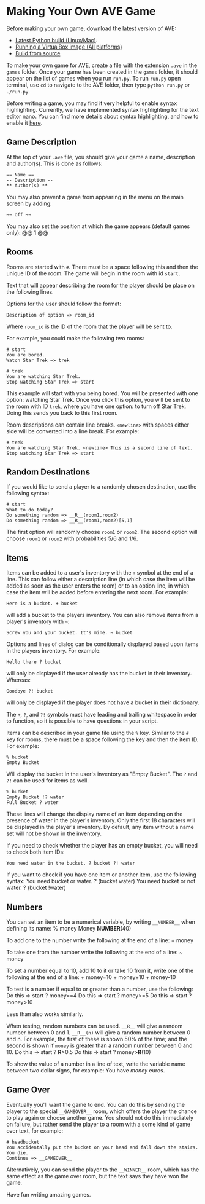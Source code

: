 Making Your Own AVE Game
========================

Before making your own game, download the latest version of AVE:

* [Latest Python build (Linux/Mac)](https://github.com/AVEgame/AVE/releases/download/v1.3/AVE1.3-python.zip).
* [Running a VirtualBox image (All platforms)](/docs/virtualbox.md)
* [Build from source](/docs/build.md)

To make your own game for AVE, create a file with the extension `.ave` in the `games` folder.
Once your game has been created in the `games` folder, it should appear on the list of games when you run
`run.py`. To run `run.py` open terminal, use `cd` to navigate to the AVE folder, then type `python run.py` or `./run.py`.

Before writing a game, you may find it very helpful to enable syntax highlighting.
Currently, we have implemented syntax highlighting for the text editor nano.
You can find more details about syntax highlighting, and how to enable it [here](/docs/syntax_highlighting.md).

Game Description
----------------
At the top of your `.ave` file, you should give your game a name, description and author(s). This is done as follows:

    == Name ==
    -- Description --
    ** Author(s) **

You may also prevent a game from appearing in the menu on the main screen by adding:

    ~~ off ~~

You may also set the position at which the game appears (default games only):
    @@ 1 @@

Rooms
-----
Rooms are started with `#`. There must be a space following this and then the unique ID of the room.
The game will begin in the room with id `start`. 

Text that will appear describing the room for the player should be place on the following lines.

Options for the user should follow the format:

    Description of option => room_id

Where `room_id` is the ID of the room that the player will be sent to.

For example, you could make the following two rooms:

    # start
    You are bored.
    Watch Star Trek => trek
    
    # trek
    You are watching Star Trek.
    Stop watching Star Trek => start

This example will start with you being bored. You will be presented with one option: watching Star Trek. Once you click this option,
you will be sent to the room with ID `trek`, where you have one option: to turn off Star Trek. Doing this sends you back to this first room.

Room descriptions can contain line breaks. `<newline>` with spaces either side will be converted into a line break. For example:

    # trek
    You are watching Star Trek. <newline> This is a second line of text.
    Stop watching Star Trek => start

Random Destinations
-------------------
If you would like to send a player to a randomly chosen destination, use the following syntax:

    # start
    What to do today?
    Do something random => __R__(room1,room2)
    Do something random => __R__(room1,room2)[5,1]

The first option will randomly choose `room1` or `room2`. The second option will choose `room1` or `room2` with probabilities 5/6 and 1/6.

Items
-----
Items can be added to a user's inventory with the `+` symbol at the end of a line.
This can follow either a description line (in which case the item will be added as soon as the user enters the room) or to an option line,
in which case the item will be added before entering the next room. For example:

    Here is a bucket. + bucket

will add a bucket to the players inventory. You can also remove items from a player's inventory with `~`:

    Screw you and your bucket. It's mine. ~ bucket

Options and lines of dialog can be conditionally displayed based upon items in the players inventory. For example:

    Hello there ? bucket

will only be displayed if the user already has the bucket in their inventory. Whereas:

    Goodbye ?! bucket

will only be displayed if the player does not have a bucket in their dictionary.

The `+`, `?`, and `?!` symbols must have leading and trailing whitespace in order to function, so it is possible to have questions in your script.

Items can be described in your game file using the `%` key. Similar to the `#` key for rooms, there must be a space following the key and then the item ID.
For example:

    % bucket
    Empty Bucket

Will display the bucket in the user's inventory as "Empty Bucket". The `?` and `?!` can be used for items as well.

    % bucket
    Empty Bucket !? water
    Full Bucket ? water

These lines will change the display name of an item depending on the presence of water in the player's inventory.
Only the first 18 characters will be displayed in the player's inventory.
By default, any item without a name set will not be shown in the inventory. 

If you need to check whether the player has an empty bucket, you will need to check both item IDs:

    You need water in the bucket. ? bucket ?! water

If you want to check if you have one item or another item, use the following syntax:
    You need bucket or water. ? (bucket water)
    You need bucket or not water. ? (bucket !water)

Numbers
-------
You can set an item to be a numerical variable, by writing `__NUMBER__` when defining its name:
    % money
    Money
    __NUMBER__(40)

To add one to the number write the following at the end of a line:
    + money

To take one from the number write the following at the end of a line:
    ~ money

To set a number equal to 10, add 10 to it or take 10 from it, write one of the following at the end of a line:
    + money=10
    + money+10
    + money-10

To test is a number if equal to or greater than a number, use the following:
    Do this => start ? money==4
    Do this => start ? money>=5
    Do this => start ? money>10

Less than also works similarly.

When testing, random numbers can be used. `__R__` will give a random number between 0 and 1. `__R__(n)` will give a random number
between 0 and n. For example, the first of these is shown 50% of the time; and the second is shown if `money` is greater than a random number
between 0 and 10.
    Do this => start ? __R__>0.5
    Do this => start ? money>__R__(10)

To show the value of a number in a line of text, write the variable name
between two dollar signs, for example:
    You have $money$ euros.

Game Over
---------
Eventually you'll want the game to end.
You can do this by sending the player to the special `__GAMEOVER__` room, which offers the player the chance to play again or choose another game.
You should not do this immediately on failure, but rather send the player to a room with a some kind of game over text, for example:

    # headbucket
    You accidentally put the bucket on your head and fall down the stairs. You die.
    Continue => __GAMEOVER__

Alternatively, you can send the player to the `__WINNER__` room, which has the same effect as the game over room,
but the text says they have won the game.

Have fun writing amazing games.
